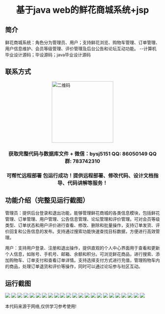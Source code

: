 <p><h1 align="center">基于java web的鲜花商城系统+jsp</h1></p>

## 简介
鲜花商城系统：角色分为管理员、用户；支持鲜花浏览、购物车管理、订单管理、用户信息维护、会员等级管理、评价管理及后台公告和论坛互动功能。    --计算机毕业设计源码；毕设源码；java毕业设计源码


## 联系方式
<img src="https://bs-1329754181.cos.ap-shanghai.myqcloud.com/wx.jpg" alt="二维码" style="display: block; margin: 0 auto;" width="200px">
<p><h3 align="center">获取完整代码与数据库文件 + 微信：bysj5151 QQ: 86050149 QQ群: 783742310</h3></p>
<p><h3 align="center">可帮忙远程部署 包运行成功！提供远程部署、修改代码、设计文档指导、代码讲解等服务！</h3></p>

## 功能介绍（完整见运行截图）
管理员：提供后台登录和退出功能，能够管理鲜花商城的各类信息模块，包括鲜花管理、订单管理、用户管理、公告信息管理、论坛管理和评价管理。可对会员等级类型、订单状态和用户评价进行查看、修改、删除和批量操作，支持订单发货、评价回复和公告信息的发布。支持通过搜索功能快速查找目标数据，方便进行高效管理。

用户：支持用户登录、注册和退出操作，提供直观的个人中心界面用于查看和更新个人信息，如账号、手机号、邮箱、余额和积分。可浏览鲜花商品，进行搜索、添加购物车、订单支付和查看订单详情。支持选择支付方式进行充值，管理购物车内的商品，处理订单退货和评价等操作，同时可以通过论坛参与社区互动。


## 运行截图
![](https://bs-1329754181.cos.ap-shanghai.myqcloud.com/ssm/FlowerMallSystemJavaWebJsp/img/001.jpg)
![](https://bs-1329754181.cos.ap-shanghai.myqcloud.com/ssm/FlowerMallSystemJavaWebJsp/img/002.jpg)
![](https://bs-1329754181.cos.ap-shanghai.myqcloud.com/ssm/FlowerMallSystemJavaWebJsp/img/003.jpg)
![](https://bs-1329754181.cos.ap-shanghai.myqcloud.com/ssm/FlowerMallSystemJavaWebJsp/img/004.jpg)
![](https://bs-1329754181.cos.ap-shanghai.myqcloud.com/ssm/FlowerMallSystemJavaWebJsp/img/005.jpg)
![](https://bs-1329754181.cos.ap-shanghai.myqcloud.com/ssm/FlowerMallSystemJavaWebJsp/img/006.jpg)
![](https://bs-1329754181.cos.ap-shanghai.myqcloud.com/ssm/FlowerMallSystemJavaWebJsp/img/007.jpg)
![](https://bs-1329754181.cos.ap-shanghai.myqcloud.com/ssm/FlowerMallSystemJavaWebJsp/img/008.jpg)
![](https://bs-1329754181.cos.ap-shanghai.myqcloud.com/ssm/FlowerMallSystemJavaWebJsp/img/009.jpg)
![](https://bs-1329754181.cos.ap-shanghai.myqcloud.com/ssm/FlowerMallSystemJavaWebJsp/img/010.jpg)
![](https://bs-1329754181.cos.ap-shanghai.myqcloud.com/ssm/FlowerMallSystemJavaWebJsp/img/011.jpg)
![](https://bs-1329754181.cos.ap-shanghai.myqcloud.com/ssm/FlowerMallSystemJavaWebJsp/img/012.jpg)
![](https://bs-1329754181.cos.ap-shanghai.myqcloud.com/ssm/FlowerMallSystemJavaWebJsp/img/013.jpg)
![](https://bs-1329754181.cos.ap-shanghai.myqcloud.com/ssm/FlowerMallSystemJavaWebJsp/img/014.jpg)
![](https://bs-1329754181.cos.ap-shanghai.myqcloud.com/ssm/FlowerMallSystemJavaWebJsp/img/015.jpg)
![](https://bs-1329754181.cos.ap-shanghai.myqcloud.com/ssm/FlowerMallSystemJavaWebJsp/img/016.jpg)
![](https://bs-1329754181.cos.ap-shanghai.myqcloud.com/ssm/FlowerMallSystemJavaWebJsp/img/017.jpg)
![](https://bs-1329754181.cos.ap-shanghai.myqcloud.com/ssm/FlowerMallSystemJavaWebJsp/img/018.jpg)
![](https://bs-1329754181.cos.ap-shanghai.myqcloud.com/ssm/FlowerMallSystemJavaWebJsp/img/019.jpg)
![](https://bs-1329754181.cos.ap-shanghai.myqcloud.com/ssm/FlowerMallSystemJavaWebJsp/img/020.jpg)
![](https://bs-1329754181.cos.ap-shanghai.myqcloud.com/ssm/FlowerMallSystemJavaWebJsp/img/021.jpg)
![](https://bs-1329754181.cos.ap-shanghai.myqcloud.com/ssm/FlowerMallSystemJavaWebJsp/img/022.jpg)
![](https://bs-1329754181.cos.ap-shanghai.myqcloud.com/ssm/FlowerMallSystemJavaWebJsp/img/023.jpg)

<p>本代码来源于网络,仅供学习参考使用!</p>
